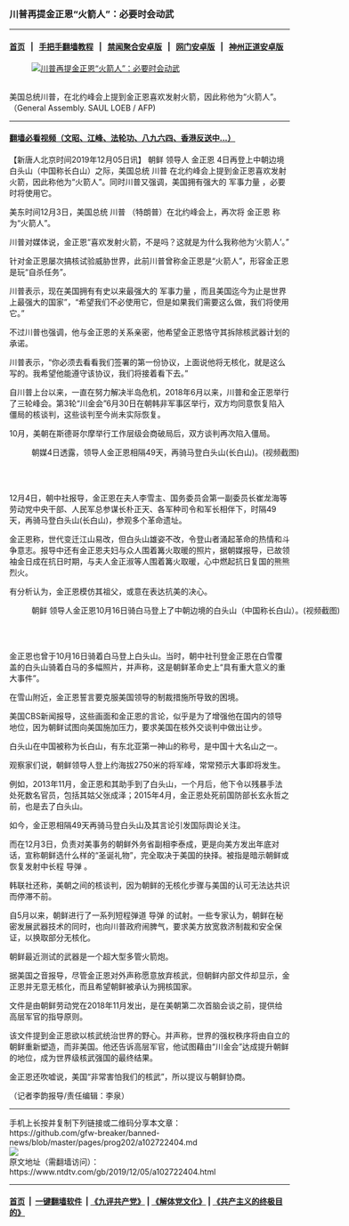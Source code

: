 ### 川普再提金正恩“火箭人”：必要时会动武
------------------------

#### [首页](https://github.com/gfw-breaker/banned-news/blob/master/README.md) &nbsp;&nbsp;|&nbsp;&nbsp; [手把手翻墙教程](https://github.com/gfw-breaker/guides/wiki) &nbsp;&nbsp;|&nbsp;&nbsp; [禁闻聚合安卓版](https://github.com/gfw-breaker/bn-android) &nbsp;&nbsp;|&nbsp;&nbsp; [网门安卓版](https://github.com/oGate2/oGate) &nbsp;&nbsp;|&nbsp;&nbsp; [神州正道安卓版](https://github.com/SzzdOgate/update) 



<div><div class="featured_image">
 <a href="https://i.ntdtv.com/assets/uploads/2019/12/000_1KL3WF-600x400.jpg" target="_blank">
  <figure>
   <img alt="川普再提金正恩“火箭人”：必要时会动武" src="https://i.ntdtv.com/assets/uploads/2019/12/000_1KL3WF-600x400.jpg"/>
  </figure><br/>
 </a>
 <span class="caption">
  美国总统川普，在北约峰会上提到金正恩喜欢发射火箭，因此称他为“火箭人”。（General Assembly. SAUL LOEB / AFP)
 </span>
</div>
</div><hr/>

#### [翻墙必看视频（文昭、江峰、法轮功、八九六四、香港反送中...）](https://github.com/gfw-breaker/banned-news/blob/master/pages/links.md)

<div><div class="post_content" itemprop="articleBody">
 <p>
  【新唐人北京时间2019年12月05日讯】
  <ok href="https://www.ntdtv.com/gb/朝鲜.htm">
   朝鲜
  </ok>
  领导人
  <ok href="https://www.ntdtv.com/gb/金正恩.htm">
   金正恩
  </ok>
  4日再登上中朝边境白头山（中国称长白山）之际，美国总统
  <ok href="https://www.ntdtv.com/gb/川普.htm">
   川普
  </ok>
  在北约峰会上提到金正恩喜欢发射火箭，因此称他为“火箭人”。同时川普又强调，美国拥有强大的
  <ok href="https://www.ntdtv.com/gb/军事力量.htm">
   军事力量
  </ok>
  ，必要时将使用它。
 </p>
 <p>
  美东时间12月3日，美国总统
  <ok href="https://www.ntdtv.com/gb/川普.htm">
   川普
  </ok>
  （特朗普）在北约峰会上，再次将
  <ok href="https://www.ntdtv.com/gb/金正恩.htm">
   金正恩
  </ok>
  称为“火箭人”。
 </p>
 <p>
  川普对媒体说，金正恩“喜欢发射火箭，不是吗？这就是为什么我称他为‘火箭人’。”
 </p>
 <p>
  针对金正恩屡次搞核试验威胁世界，此前川普曾称金正恩是“火箭人”，形容金正恩是玩“自杀任务”。
 </p>
 <p>
  川普表示，现在美国拥有有史以来最强大的
  <ok href="https://www.ntdtv.com/gb/军事力量.htm">
   军事力量
  </ok>
  ，而且美国迄今为止是世界上最强大的国家”，“希望我们不必使用它，但是如果我们需要这么做，我们将使用它。”
 </p>
 <p>
  不过川普也强调，他与金正恩的关系亲密，他希望金正恩恪守其拆除核武器计划的承诺。
 </p>
 <p>
  川普表示，“你必须去看看我们签署的第一份协议，上面说他将无核化，就是这么写的。我希望他能遵守该协议，我们将接着看下去。”
 </p>
 <p>
  自川普上台以来，一直在努力解决半岛危机，2018年6月以来，川普和金正恩举行了三轮峰会。第3轮“川金会”6月30日在朝韩非军事区举行，双方均同意恢复陷入僵局的核谈判，这些谈判至今尚未实际恢复。
 </p>
 <p>
  10月，美朝在斯德哥尔摩举行工作层级会商破局后，双方谈判再次陷入僵局。
 </p>
 <figure class="wp-caption alignnone" id="attachment_102721772" style="width: 600px">
  <ok href="https://i.ntdtv.com/assets/uploads/2019/12/1-49.jpg">
   <img alt="" class="size-medium wp-image-102721772" src="https://i.ntdtv.com/assets/uploads/2019/12/1-49-600x338.jpg"/>
  </ok>
  <br/><figcaption class="wp-caption-text">
   朝媒4日透露，领导人金正恩相隔49天，再骑马登白头山(长白山)。(视频截图)
  </figcaption><br/>
 </figure><br/>
 <p>
  12月4日，朝中社报导，金正恩在夫人李雪主、国务委员会第一副委员长崔龙海等劳动党中央干部、人民军总参谋长朴正天、各军种司令和军长相伴下，时隔49天，再骑马登白头山(长白山)，参观多个革命遗址。
 </p>
 <p>
  金正恩称，世代变迁江山易改，但白头山雄姿不改，令登山者涌起革命的热情和斗争意志。报导中还有金正恩夫妇与众人围着篝火取暖的照片，据朝媒报导，已故领袖金日成在抗日时期，与夫人金正淑等人围着篝火取暖，心中燃起抗日复国的熊熊烈火。
 </p>
 <p>
  有分析认为，金正恩模仿其祖父，或意在表达抗美的决心。
 </p>
 <figure class="wp-caption alignnone" id="attachment_102687949" style="width: 600px">
  <ok href="https://i.ntdtv.com/assets/uploads/2019/10/1-296.jpg">
   <img alt="" class="size-medium wp-image-102687949" src="https://i.ntdtv.com/assets/uploads/2019/10/1-296-600x361.jpg"/>
  </ok>
  <br/><figcaption class="wp-caption-text">
   <ok href="https://www.ntdtv.com/gb/朝鲜.htm">
    朝鲜
   </ok>
   领导人金正恩10月16日骑白马登上了中朝边境的白头山（中国称长白山）。(视频截图)
  </figcaption><br/>
 </figure><br/>
 <p>
  金正恩也曾于10月16日骑着白马登上白头山。当时，朝中社刊登金正恩在白雪覆盖的白头山骑着白马的多幅照片，并声称，这是朝鲜革命史上“具有重大意义的重大事件”。
 </p>
 <p>
  在雪山附近，金正恩誓言要克服美国领导的制裁措施所导致的困境。
 </p>
 <p>
  美国CBS新闻报导，这些画面和金正恩的言论，似乎是为了增强他在国内的领导地位，因为朝鲜试图向美国施加压力，要求美国在核外交谈判中做出让步。
 </p>
 <p>
  白头山在中国被称为长白山，有东北亚第一神山的称号，是中国十大名山之一。
 </p>
 <p>
  观察家们说，朝鲜领导人登上约海拔2750米的将军峰，常常预示大事即将发生。
 </p>
 <p>
  例如，2013年11月，金正恩和其助手到了白头山，一个月后，他下令以残暴手法处死数名官员，包括其姑父张成泽；2015年4月，金正恩处死前国防部长玄永哲之前，也是去了白头山。
 </p>
 <p>
  如今，金正恩相隔49天再骑马登白头山及其言论引发国际舆论关注。
 </p>
 <p>
  而在12月3日，负责对美事务的朝鲜外务省副相李泰成，更是向美方发出年底对话，宣称朝鲜选什么样的“圣诞礼物”，完全取决于美国的抉择。被指是暗示朝鲜或恢复发射中长程
  <ok href="https://www.ntdtv.com/gb/导弹.htm">
   导弹
  </ok>
  。
 </p>
 <p>
  韩联社还称，美朝之间的核谈判，因为朝鲜的无核化步骤与美国的认可无法达共识而停滞不前。
 </p>
 <p>
  自5月以来，朝鲜进行了一系列短程弹道
  <ok href="https://www.ntdtv.com/gb/导弹.htm">
   导弹
  </ok>
  的试射。一些专家认为，朝鲜在秘密发展武器技术的同时，也向川普政府闹脾气，要求美方放宽救济制裁和安全保证，以换取部分无核化。
 </p>
 <p>
  朝鲜最近测试的武器是一个超大型多管火箭炮。
 </p>
 <p>
  据美国之音报导，尽管金正恩对外声称愿意放弃核武，但朝鲜内部文件却显示，金正恩并无意无核化，而且希望朝鲜被承认为拥核国家。
 </p>
 <p>
  文件是由朝鲜劳动党在2018年11月发出，是在美朝第二次首脑会谈之前，提供给高层军官的指导原则。
 </p>
 <p>
  该文件提到金正恩欲以核武统治世界的野心。并声称，世界的强权秩序将由自立的朝鲜重新塑造，而非美国。他还告诉高层军官，他试图藉由“川金会”达成提升朝鲜的地位，成为世界级核武强国的最终结果。
 </p>
 <p>
  金正恩还吹嘘说，美国“非常害怕我们的核武”，所以提议与朝鲜协商。
 </p>
 <p>
  （记者李韵报导/责任编辑：李泉）
 </p>
 <div class="single_ad">
 </div>
</div>
</div>
<hr/>
手机上长按并复制下列链接或二维码分享本文章：<br/>
https://github.com/gfw-breaker/banned-news/blob/master/pages/prog202/a102722404.md <br/>
<a href='https://github.com/gfw-breaker/banned-news/blob/master/pages/prog202/a102722404.md'><img src='https://github.com/gfw-breaker/banned-news/blob/master/pages/prog202/a102722404.md.png'/></a> <br/>
原文地址（需翻墙访问）：https://www.ntdtv.com/gb/2019/12/05/a102722404.html


------------------------
#### [首页](https://github.com/gfw-breaker/banned-news/blob/master/README.md) &nbsp;|&nbsp; [一键翻墙软件](https://github.com/gfw-breaker/nogfw/blob/master/README.md) &nbsp;| [《九评共产党》](https://github.com/gfw-breaker/9ping.md/blob/master/README.md#九评之一评共产党是什么) | [《解体党文化》](https://github.com/gfw-breaker/jtdwh.md/blob/master/README.md) | [《共产主义的终极目的》](https://github.com/gfw-breaker/gczydzjmd.md/blob/master/README.md)


<img src='http://gfw-breaker.win/banned-news/pages/prog202/a102722404.md' width='0px' height='0px'/>